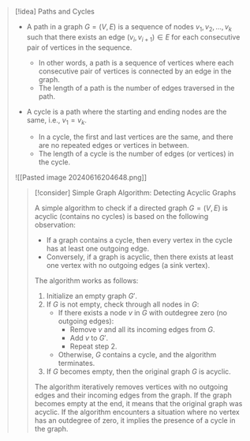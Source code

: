> [!idea] Paths and Cycles
>
> - A path in a graph $G=(V,E)$ is a sequence of nodes $v_1, v_2, \ldots, v_k$ such that there exists an edge $(v_i, v_{i+1}) \in E$ for each consecutive pair of vertices in the sequence.
>   - In other words, a path is a sequence of vertices where each consecutive pair of vertices is connected by an edge in the graph.
>   - The length of a path is the number of edges traversed in the path.
>
> - A cycle is a path where the starting and ending nodes are the same, i.e., $v_1 = v_k$.
>   - In a cycle, the first and last vertices are the same, and there are no repeated edges or vertices in between.
>   - The length of a cycle is the number of edges (or vertices) in the cycle.
>
>![[Pasted image 20240616204648.png]]
>
> > [!consider] Simple Graph Algorithm: Detecting Acyclic Graphs
> >
> > A simple algorithm to check if a directed graph $G=(V,E)$ is acyclic (contains no cycles) is based on the following observation:
> > - If a graph contains a cycle, then every vertex in the cycle has at least one outgoing edge.
> > - Conversely, if a graph is acyclic, then there exists at least one vertex with no outgoing edges (a sink vertex).
> >
> > The algorithm works as follows:
> > 1. Initialize an empty graph $G'$.
> > 2. If $G$ is not empty, check through all nodes in $G$:
> >    - If there exists a node $v$ in $G$ with outdegree zero (no outgoing edges):
> >      - Remove $v$ and all its incoming edges from $G$.
> >      - Add $v$ to $G'$.
> >      - Repeat step 2.
> >    - Otherwise, $G$ contains a cycle, and the algorithm terminates.
> > 3. If $G$ becomes empty, then the original graph $G$ is acyclic.
> >
> > The algorithm iteratively removes vertices with no outgoing edges and their incoming edges from the graph. If the graph becomes empty at the end, it means that the original graph was acyclic. If the algorithm encounters a situation where no vertex has an outdegree of zero, it implies the presence of a cycle in the graph.

